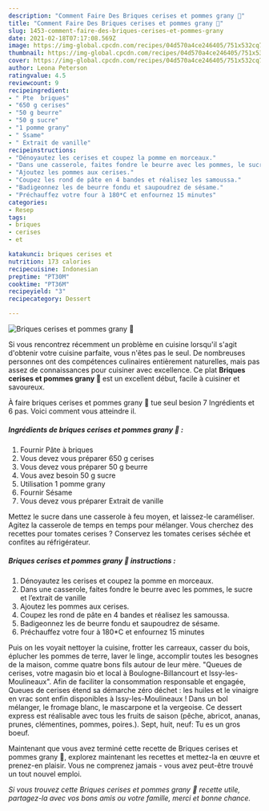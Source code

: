 ```yaml
---
description: "Comment Faire Des Briques cerises et pommes grany 🤎"
title: "Comment Faire Des Briques cerises et pommes grany 🤎"
slug: 1453-comment-faire-des-briques-cerises-et-pommes-grany
date: 2021-02-18T07:17:08.569Z
image: https://img-global.cpcdn.com/recipes/04d570a4ce246405/751x532cq70/briques-cerises-et-pommes-grany-🤎-photo-principale-de-la-recette.jpg
thumbnail: https://img-global.cpcdn.com/recipes/04d570a4ce246405/751x532cq70/briques-cerises-et-pommes-grany-🤎-photo-principale-de-la-recette.jpg
cover: https://img-global.cpcdn.com/recipes/04d570a4ce246405/751x532cq70/briques-cerises-et-pommes-grany-🤎-photo-principale-de-la-recette.jpg
author: Leona Peterson
ratingvalue: 4.5
reviewcount: 9
recipeingredient:
- " Pte  briques"
- "650 g cerises"
- "50 g beurre"
- "50 g sucre"
- "1 pomme grany"
- " Ssame"
- " Extrait de vanille"
recipeinstructions:
- "Dénoyautez les cerises et coupez la pomme en morceaux."
- "Dans une casserole, faites fondre le beurre avec les pommes, le sucre et l’extrait de vanille"
- "Ajoutez les pommes aux cerises."
- "Coupez les rond de pâte en 4 bandes et réalisez les samoussa."
- "Badigeonnez les de beurre fondu et saupoudrez de sésame."
- "Préchauffez votre four à 180*C et enfournez 15 minutes"
categories:
- Resep
tags:
- briques
- cerises
- et

katakunci: briques cerises et 
nutrition: 173 calories
recipecuisine: Indonesian
preptime: "PT30M"
cooktime: "PT36M"
recipeyield: "3"
recipecategory: Dessert

---
```



![Briques cerises et pommes grany 🤎](https://img-global.cpcdn.com/recipes/04d570a4ce246405/751x532cq70/briques-cerises-et-pommes-grany-🤎-photo-principale-de-la-recette.jpg)

Si vous rencontrez récemment un problème en cuisine lorsqu'il s'agit d'obtenir votre cuisine parfaite, vous n'êtes pas le seul. De nombreuses personnes ont des compétences culinaires entièrement naturelles, mais pas assez de connaissances pour cuisiner avec excellence. Ce plat <strong> Briques cerises et pommes grany 🤎 </strong> est un excellent début, facile à cuisiner et savoureux.

<!--inarticleads1-->

À faire briques cerises et pommes grany 🤎 tue seul besion 7 Ingrédients et 6 pas. Voici comment vous atteindre il.

##### Ingrédients de briques cerises et pommes grany 🤎 :

1. Fournir  Pâte à briques
1. Vous devez vous préparer 650 g cerises
1. Vous devez vous préparer 50 g beurre
1. Vous avez besoin 50 g sucre
1. Utilisation 1 pomme grany
1. Fournir  Sésame
1. Vous devez vous préparer  Extrait de vanille


Mettez le sucre dans une casserole à feu moyen, et laissez-le caraméliser. Agitez la casserole de temps en temps pour mélanger. Vous cherchez des recettes pour tomates cerises ? Conservez les tomates cerises séchée et confites au réfrigérateur. 

<!--inarticleads2-->

##### Briques cerises et pommes grany 🤎 instructions :

1. Dénoyautez les cerises et coupez la pomme en morceaux.
1. Dans une casserole, faites fondre le beurre avec les pommes, le sucre et l’extrait de vanille
1. Ajoutez les pommes aux cerises.
1. Coupez les rond de pâte en 4 bandes et réalisez les samoussa.
1. Badigeonnez les de beurre fondu et saupoudrez de sésame.
1. Préchauffez votre four à 180*C et enfournez 15 minutes


Puis on les voyait nettoyer la cuisine, frotter les carreaux, casser du bois, éplucher les pommes de terre, laver le linge, accomplir toutes les besognes de la maison, comme quatre bons fils autour de leur mère. &#34;Queues de cerises, votre magasin bio et local à Boulogne-Billancourt et Issy-les-Moulineaux&#34;. Afin de faciliter la consommation responsable et engagée, Queues de cerises étend sa démarche zéro déchet : les huiles et le vinaigre en vrac sont enfin disponibles à Issy-les-Moulineaux ! Dans un bol mélanger, le fromage blanc, le mascarpone et la vergeoise. Ce dessert express est réalisable avec tous les fruits de saison (pêche, abricot, ananas, prunes, clémentines, pommes, poires.). Sept, huit, neuf: Tu es un gros boeuf. 

<!--inarticleads1-->

<p>
Maintenant que vous avez terminé cette recette de Briques cerises et pommes grany 🤎, explorez maintenant les recettes et mettez-la en œuvre et prenez-en plaisir. Vous ne comprenez jamais - vous avez peut-être trouvé un tout nouvel emploi.
</p>

<p>
<i>Si vous trouvez cette Briques cerises et pommes grany 🤎 recette utile, partagez-la avec vos bons amis ou votre famille, merci et bonne chance.</i>
</p>
